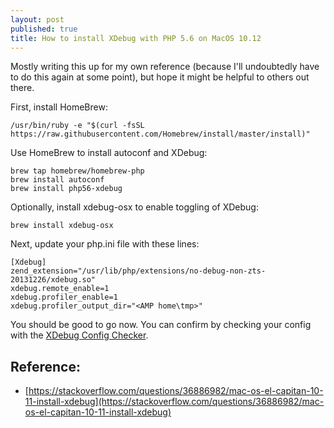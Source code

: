 ```yaml
---
layout: post
published: true
title: How to install XDebug with PHP 5.6 on MacOS 10.12
---
```

Mostly writing this up for my own reference (because I'll undoubtedly have to do this again at some point), but hope it might be helpful to others out there.

First, install HomeBrew:
```
/usr/bin/ruby -e "$(curl -fsSL https://raw.githubusercontent.com/Homebrew/install/master/install)"
```

Use HomeBrew to install autoconf and XDebug:
```
brew tap homebrew/homebrew-php
brew install autoconf
brew install php56-xdebug
```

Optionally, install xdebug-osx to enable toggling of XDebug:
```
brew install xdebug-osx
```

Next, update your php.ini file with these lines:
```
[Xdebug]
zend_extension="/usr/lib/php/extensions/no-debug-non-zts-20131226/xdebug.so"
xdebug.remote_enable=1
xdebug.profiler_enable=1
xdebug.profiler_output_dir="<AMP home\tmp>"
```

You should be good to go now. You can confirm by checking your config with the [XDebug Config Checker](https://xdebug.org/wizard.php).

## Reference:

* [https://stackoverflow.com/questions/36886982/mac-os-el-capitan-10-11-install-xdebug](https://stackoverflow.com/questions/36886982/mac-os-el-capitan-10-11-install-xdebug)
